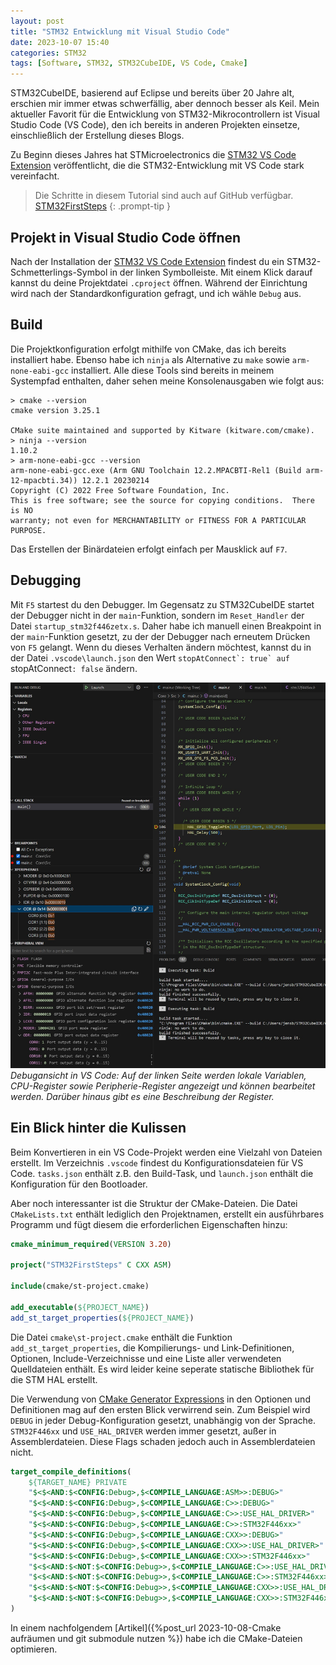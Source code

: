 ```yaml
---
layout: post
title: "STM32 Entwicklung mit Visual Studio Code"
date: 2023-10-07 15:40
categories: STM32
tags: [Software, STM32, STM32CubeIDE, VS Code, Cmake]
---
```


STM32CubeIDE, basierend auf Eclipse und bereits über 20 Jahre alt, erschien mir immer etwas schwerfällig, aber dennoch besser als Keil. Mein aktueller Favorit für die Entwicklung von STM32-Mikrocontrollern ist Visual Studio Code (VS Code), den ich bereits in anderen Projekten einsetze, einschließlich der Erstellung dieses Blogs.

Zu Beginn dieses Jahres hat STMicroelectronics die [STM32 VS Code Extension](https://marketplace.visualstudio.com/items?itemName=stmicroelectronics.stm32-vscode-extension) veröffentlicht, die die STM32-Entwicklung mit VS Code stark vereinfacht.

> Die Schritte in diesem Tutorial sind auch auf GitHub verfügbar. [STM32FirstSteps](https://github.com/jensboe/STM32FirstSteps)
{: .prompt-tip }

## Projekt in Visual Studio Code öffnen

Nach der Installation der [STM32 VS Code Extension](https://marketplace.visualstudio.com/items?itemName=stmicroelectronics.stm32-vscode-extension) findest du ein STM32-Schmetterlings-Symbol in der linken Symbolleiste. Mit einem Klick darauf kannst du deine Projektdatei `.cproject` öffnen. Während der Einrichtung wird nach der Standardkonfiguration gefragt, und ich wähle `Debug` aus.

## Build

Die Projektkonfiguration erfolgt mithilfe von CMake, das ich bereits installiert habe. Ebenso habe ich `ninja` als Alternative zu `make` sowie `arm-none-eabi-gcc` installiert. Alle diese Tools sind bereits in meinem Systempfad enthalten, daher sehen meine Konsolenausgaben wie folgt aus:

```shell
> cmake --version
cmake version 3.25.1

CMake suite maintained and supported by Kitware (kitware.com/cmake).
> ninja --version
1.10.2
> arm-none-eabi-gcc --version
arm-none-eabi-gcc.exe (Arm GNU Toolchain 12.2.MPACBTI-Rel1 (Build arm-12-mpacbti.34)) 12.2.1 20230214
Copyright (C) 2022 Free Software Foundation, Inc.
This is free software; see the source for copying conditions.  There is NO
warranty; not even for MERCHANTABILITY or FITNESS FOR A PARTICULAR PURPOSE.
```

Das Erstellen der Binärdateien erfolgt einfach per Mausklick auf `F7`.

## Debugging

Mit `F5` startest du den Debugger. Im Gegensatz zu STM32CubeIDE startet der Debugger nicht in der `main`-Funktion, sondern im `Reset_Handler` der Datei `startup_stm32f446zetx.s`. Daher habe ich manuell einen Breakpoint in der `main`-Funktion gesetzt, zu der der Debugger nach erneutem Drücken von `F5` gelangt. Wenn du dieses Verhalten ändern möchtest, kannst du in der Datei `.vscode\launch.json` den Wert ``stopAtConnect`: true` auf ``stopAtConnect`: false` ändern.

![Debugansicht in Visual Studio Code](/assets/posts/STM32EntwicklungmitVisualStudioCode/debugging.jpg)
_Debugansicht in VS Code: Auf der linken Seite werden lokale Variablen, CPU-Register sowie Peripherie-Register angezeigt und können bearbeitet werden. Darüber hinaus gibt es eine Beschreibung der Register._

## Ein Blick hinter die Kulissen

Beim Konvertieren in ein VS Code-Projekt werden eine Vielzahl von Dateien erstellt. Im Verzeichnis `.vscode` findest du Konfigurationsdateien für VS Code. `tasks.json` enthält z.B. den Build-Task, und `launch.json` enthält die Konfiguration für den Bootloader.

Aber noch interessanter ist die Struktur der CMake-Dateien. Die Datei `CMakeLists.txt` enthält lediglich den Projektnamen, erstellt ein ausführbares Programm und fügt diesem die erforderlichen Eigenschaften hinzu:

```cmake
cmake_minimum_required(VERSION 3.20)

project("STM32FirstSteps" C CXX ASM)

include(cmake/st-project.cmake)

add_executable(${PROJECT_NAME})
add_st_target_properties(${PROJECT_NAME})
```

Die Datei `cmake\st-project.cmake` enthält die Funktion `add_st_target_properties`, die Kompilierungs- und Link-Definitionen, Optionen, Include-Verzeichnisse und eine Liste aller verwendeten Quelldateien enthält. Es wird leider keine seperate statische Bibliothek für die STM HAL erstellt.

Die Verwendung von [CMake Generator Expressions](https://cmake.org/cmake/help/latest/manual/cmake-generator-expressions.7.html) in den Optionen und Definitionen mag auf den ersten Blick verwirrend sein. Zum Beispiel wird `DEBUG` in jeder Debug-Konfiguration gesetzt, unabhängig von der Sprache. `STM32F446xx` und `USE_HAL_DRIVER` werden immer gesetzt, außer in Assemblerdateien. Diese Flags schaden jedoch auch in Assemblerdateien nicht.

```cmake
target_compile_definitions(
    ${TARGET_NAME} PRIVATE
    "$<$<AND:$<CONFIG:Debug>,$<COMPILE_LANGUAGE:ASM>>:DEBUG>"
    "$<$<AND:$<CONFIG:Debug>,$<COMPILE_LANGUAGE:C>>:DEBUG>"
    "$<$<AND:$<CONFIG:Debug>,$<COMPILE_LANGUAGE:C>>:USE_HAL_DRIVER>"
    "$<$<AND:$<CONFIG:Debug>,$<COMPILE_LANGUAGE:C>>:STM32F446xx>"
    "$<$<AND:$<CONFIG:Debug>,$<COMPILE_LANGUAGE:CXX>>:DEBUG>"
    "$<$<AND:$<CONFIG:Debug>,$<COMPILE_LANGUAGE:CXX>>:USE_HAL_DRIVER>"
    "$<$<AND:$<CONFIG:Debug>,$<COMPILE_LANGUAGE:CXX>>:STM32F446xx>"
    "$<$<AND:$<NOT:$<CONFIG:Debug>>,$<COMPILE_LANGUAGE:C>>:USE_HAL_DRIVER>"
    "$<$<AND:$<NOT:$<CONFIG:Debug>>,$<COMPILE_LANGUAGE:C>>:STM32F446xx>"
    "$<$<AND:$<NOT:$<CONFIG:Debug>>,$<COMPILE_LANGUAGE:CXX>>:USE_HAL_DRIVER>"
    "$<$<AND:$<NOT:$<CONFIG:Debug>>,$<COMPILE_LANGUAGE:CXX>>:STM32F446xx>"
)
```

In einem nachfolgendem [Artikel]({%post_url 2023-10-08-Cmake aufräumen und git submodule nutzen %}) habe ich die CMake-Dateien optimieren.